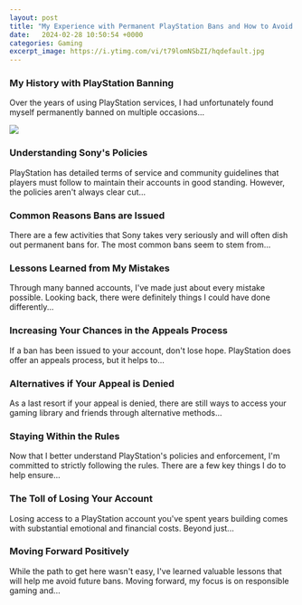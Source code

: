 ```yaml
---
layout: post
title: "My Experience with Permanent PlayStation Bans and How to Avoid Them"
date:   2024-02-28 10:50:54 +0000
categories: Gaming
excerpt_image: https://i.ytimg.com/vi/t79lomNSbZI/hqdefault.jpg
---
```


### My History with PlayStation Banning 
Over the years of using PlayStation services, I had unfortunately found myself permanently banned on multiple occasions...

![](https://i.ytimg.com/vi/t79lomNSbZI/hqdefault.jpg)
### Understanding Sony's Policies  
PlayStation has detailed terms of service and community guidelines that players must follow to maintain their accounts in good standing. However, the policies aren't always clear cut...
### Common Reasons Bans are Issued
There are a few activities that Sony takes very seriously and will often dish out permanent bans for. The most common bans seem to stem from...
### Lessons Learned from My Mistakes  
Through many banned accounts, I've made just about every mistake possible. Looking back, there were definitely things I could have done differently...
### Increasing Your Chances in the Appeals Process
If a ban has been issued to your account, don't lose hope. PlayStation does offer an appeals process, but it helps to...
### Alternatives if Your Appeal is Denied
As a last resort if your appeal is denied, there are still ways to access your gaming library and friends through alternative methods...  
### Staying Within the Rules
Now that I better understand PlayStation's policies and enforcement, I'm committed to strictly following the rules. There are a few key things I do to help ensure...
### The Toll of Losing Your Account 
Losing access to a PlayStation account you've spent years building comes with substantial emotional and financial costs. Beyond just...
### Moving Forward Positively
While the path to get here wasn't easy, I've learned valuable lessons that will help me avoid future bans. Moving forward, my focus is on responsible gaming and...